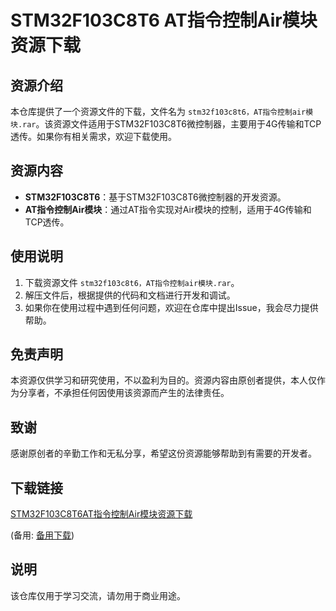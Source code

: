 # STM32F103C8T6 AT指令控制Air模块资源下载

## 资源介绍

本仓库提供了一个资源文件的下载，文件名为 `stm32f103c8t6，AT指令控制air模块.rar`。该资源文件适用于STM32F103C8T6微控制器，主要用于4G传输和TCP透传。如果你有相关需求，欢迎下载使用。

## 资源内容

- **STM32F103C8T6**：基于STM32F103C8T6微控制器的开发资源。
- **AT指令控制Air模块**：通过AT指令实现对Air模块的控制，适用于4G传输和TCP透传。

## 使用说明

1. 下载资源文件 `stm32f103c8t6，AT指令控制air模块.rar`。
2. 解压文件后，根据提供的代码和文档进行开发和调试。
3. 如果你在使用过程中遇到任何问题，欢迎在仓库中提出Issue，我会尽力提供帮助。

## 免责声明

本资源仅供学习和研究使用，不以盈利为目的。资源内容由原创者提供，本人仅作为分享者，不承担任何因使用该资源而产生的法律责任。

## 致谢

感谢原创者的辛勤工作和无私分享，希望这份资源能够帮助到有需要的开发者。

## 下载链接
[STM32F103C8T6AT指令控制Air模块资源下载](https://pan.quark.cn/s/9175d519b46b) 

(备用: [备用下载](https://pan.baidu.com/s/1j8sjE1G0uPzs8bGtZnZMLg?pwd=1234))

## 说明

该仓库仅用于学习交流，请勿用于商业用途。
